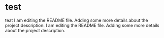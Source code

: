 # test
teat
I am editing the README file. Adding some more details about the project description.
I am editing the README file. Adding some more details about the project description.
